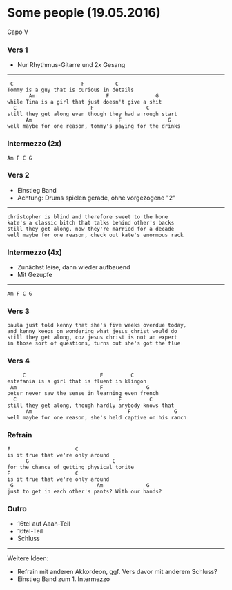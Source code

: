 Some people (19.05.2016)
========================

Capo V

### Vers 1

* Nur Rhythmus-Gitarre und 2x Gesang

---

	 C                      F          C
	Tommy is a guy that is curious in details
	       Am                       F               G
	while Tina is a girl that just doesn't give a shit
	  C                        F                 C
	still they get along even though they had a rough start
	      Am                            F               G
	well maybe for one reason, tommy's paying for the drinks


### Intermezzo (2x)

	Am F C G

### Vers 2

* Einstieg Band
* Achtung: Drums spielen gerade, ohne vorgezogene "2"

---

	christopher is blind and therefore sweet to the bone
	kate's a classic bitch that talks behind other's backs
	still they get along, now they're married for a decade
	well maybe for one reason, check out kate's enormous rack

### Intermezzo (4x)

* Zunächst leise, dann wieder aufbauend
* Mit Gezupfe

---

	Am F C G

### Vers 3

	paula just told kenny that she's five weeks overdue today,
	and kenny keeps on wondering what jesus christ would do
	still they get along, coz jesus christ is not an expert
	in those sort of questions, turns out she's got the flue


### Vers 4

	     C                        F         C
	estefania is a girl that is fluent in klingon
	 Am                           F              G
	peter never saw the sense in learning even french
	  C                                 F         C
	still they get along, though hardly anybody knows that
	      Am                               F              G
	well maybe for one reason, she's held captive on his ranch

### Refrain

	F                     C
	is it true that we're only around
		  G                           C
	for the chance of getting physical tonite
	F                     C
	is it true that we're only around
	 G                           Am              G
	just to get in each other's pants? With our hands?

### Outro

* 16tel auf Aaah-Teil
* 16tel-Teil
* Schluss

---

Weitere Ideen:
* Refrain mit anderen Akkordeon, ggf. Vers davor mit anderem Schluss?
* Einstieg Band zum 1. Intermezzo
